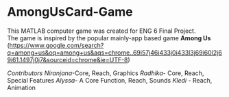 # AmongUsCard-Game
This MATLAB computer game was created for ENG 6 Final Project.  
The game is inspired by the popular mainly-app based game **Among Us** 
(https://www.google.com/search?q=among+us&oq=among+us&aqs=chrome..69i57j46i433j0i433l3j69i60l2j69i61.1497j0j7&sourceid=chrome&ie=UTF-8)

*Contributors*
*Niranjana*-Core, Reach, Graphics
*Radhika*- Core, Reach, Special Features
*Alyssa*- A Core Function, Reach, Sounds
*Kledi* - Reach, Animation



